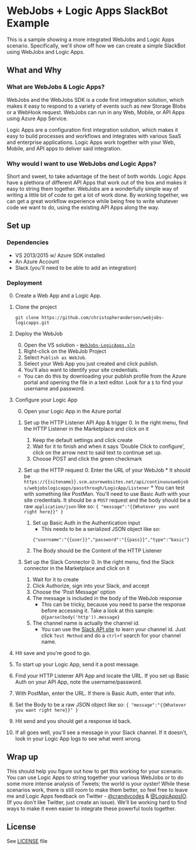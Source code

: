 # WebJobs + Logic Apps SlackBot Example

This is a sample showing a more integrated WebJobs and Logic Apps scenario. Specifically, we'll show off how we can create a simple SlackBot using WebJobs and Logic Apps.

## What and Why

### What are WebJobs & Logic Apps?

WebJobs and the WebJobs SDK is a code first integration solution, which makes it easy to respond to a variety of events such as new Storage Blobs or a WebHook request. WebJobs can run in any Web, Mobile, or API Apps using Azure App Service.

Logic Apps are a configuration first integration solution, which makes it easy to build processes and workflows and integrates with various SaaS and enterprise applications. Logic Apps work together with your Web, Mobile, and API apps to deliver said integration.

### Why would I want to use WebJobs *and* Logic Apps?

Short and sweet, to take advantage of the best of both worlds. Logic Apps have a plethora of different API Apps that work out of the box and makes it easy to string them together. WebJobs are a wonderfully simple way of writing a little bit of code to get a lot of work done. By working together, we can get a great workflow experience while being free to write whatever code we want to do, using the existing API Apps along the way.

## Set up

### Dependencies

* VS 2013/2015 w/ Azure SDK installed
* An Azure Account
* Slack (you'll need to be able to add an integration)

### Deployment

0. Create a Web App and a Logic App.

1. Clone the project

    `git clone https://github.com/christopheranderson/webjobs-logicapps.git`

2. Deploy the WebJob

   0. Open the VS solution - [`WebJobs-LogicApps.sln`](./WebJobs-LogicApps.sln)
   1. Right-click on the WebJob Project
   2. Select `Publish as WebJob`.
   3. Select your Web App you just created and click publish.
   4. You'll also want to identify your site credentials.
     * You can do this by downloading your publish profile from the Azure portal and opening the file in a text editor. Look for a `$` to find your username and password.

3. Configure your Logic App

   0. Open your Logic App in the Azure portal
   1. Set up the HTTP Listener API App & trigger
       0. In the right menu, find the HTTP Listener in the Marketplace and click on it
       1. Keep the default settings and click create
       2. Wait for it to finish and when it says 'Double Click to configure', click on the arrow next to said text to continue set up.
       3. Choose POST and click the green checkmark
   2. Set up the HTTP request
       0. Enter the URL of your WebJob
           * It should be `https://{{sitename}}.scm.azurewebsites.net/api/continuouswebjobs/webjobslogicapps/passthrough/LogicApp/Listener`
           * You can test with something like PostMan. You'll need to use Basic Auth with your site credentials. It should be a `POST` request and the body should be a raw `application/json` like so:
               ```
               {
                 "message":"{{Whatever you want right here}}"
          }
               ```
       1. Set up Basic Auth in the Authentication input
           * This needs to be a serialized JSON object like so:
           ```
           {"username":"{{user}}","password":"{{pass}}","type":"basic"}
           ```
       2. The Body should be the Content of the HTTP Listener

   3. Set up the Slack Connector
      0. In the right menu, find the Slack connector in the Marketplace and click on it
      1. Wait for it to create
      2. Click Authorize, sign into your Slack, and accept
      3. Choose the 'Post Message' option
      4. The message is included in the body of the WebJob response
          * This can be tricky, because you need to parse the response before accessing it. Take a look at this sample: `@{parse(body('http')).message}`
      5. The channel name is actually the channel id.
          * You can use the [Slack API site](https://api.slack.com/methods/channels.list/test) to learn your channel id. Just click `Test Method` and do a `ctrl+f` search for your channel name.

  4. Hit save and you're good to go.

4. To start up your Logic App, send it a post message.
  0. Find your HTTP Listener API App and locate the URL. If you set up Basic Auth on your API App, note the username/password.
  1. With PostMan, enter the URL. If there is Basic Auth, enter that info.
  2. Set the Body to be a raw JSON object like so:
    ```
    {
      "message":"{{Whatever you want right here}}"
  }
    ```
  3. Hit send and you should get a response id back.
  4. If all goes well, you'll see a message in your Slack channel. If it doesn't, look in your Logic App logs to see what went wrong.

## Wrap up

This should help you figure out how to get this working for your scenario. You can use Logic Apps to string together your various WebJobs or to do some more intense analysis of Tweets; the world is your oyster! While these scenarios work, there is still room to make them better, so feel free to leave me and Logic Apps feedback on Twitter - [@crandycodes](https://twitter.com/crandycodes) &  [@LogicAppsIO](https://twitter.com/logicappsio). (If you don't like Twitter, just create an issue). We'll be working hard to find ways to make it even easier to integrate these powerful tools together.

## License

See [LICENSE](./LICENSE) file
